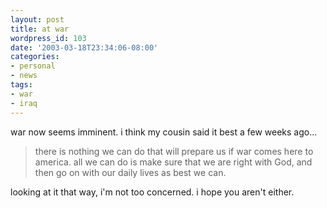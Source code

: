 ```yaml
---
layout: post
title: at war
wordpress_id: 103
date: '2003-03-18T23:34:06-08:00'
categories:
- personal
- news
tags:
- war
- iraq
---
```

war now seems imminent.  i think my cousin said it best a few weeks
ago...

<blockquote>
there is nothing we can do that will prepare us if war comes here to america.
all we can do is make sure that we are right with God, and then go on with our
daily lives as best we can.
</blockquote>

looking at it that way, i'm not too concerned.  i hope you aren't either.
